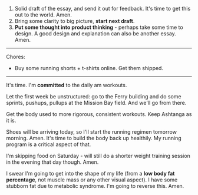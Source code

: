 1. Solid draft of the essay, and send it out for feedback. It's time to get this out to the world. Amen.
2. Bring some clarity to big picture, **start next draft**.
3. **Put some thought into product thinking** - perhaps take some time to design. A good design and explanation can also be another essay. Amen.

----
Chores:
- Buy some running shorts + t-shirts online. Get them shipped.

----

It's time. I'm **committed** to the daily am workouts.

Let the first week be unstructured: go to the Ferry building and do some sprints, pushups, pullups at the Mission Bay field. And we'll go from there.

Get the body used to more rigorous, consistent workouts.
Keep Ashtanga as it is.

Shoes will be arriving today, so I'll start the running regimen tomorrow morning. Amen. It's time to build the body back up healthily. My running program is a critical aspect of that.

I'm skipping food on Saturday - will still do a shorter weight training session in the evening that day though. Amen.

I swear I'm going to get into the shape of my life (from a **low body fat percentage**, not muscle mass or any other visual aspect). I have some stubborn fat due to metabolic syndrome. I'm going to reverse this. Amen.


